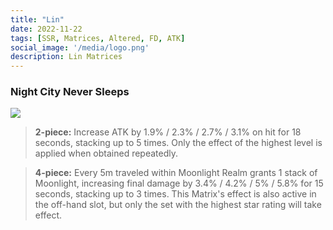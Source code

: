 ```yaml
---
title: "Lin"
date: 2022-11-22
tags: [SSR, Matrices, Altered, FD, ATK]
social_image: '/media/logo.png'
description: Lin Matrices
---
```

### Night City Never Sleeps

![](https://i.postimg.cc/GpSnmRnz/Lin-m.png)

> **2-piece:** Increase ATK by 1.9% / 2.3% / 2.7% / 3.1% on hit for 18 seconds, stacking up to 5 times. Only the effect of the highest level is applied when obtained repeatedly.

> **4-piece:** Every 5m traveled within Moonlight Realm grants 1 stack of Moonlight, increasing final damage by 3.4% / 4.2% / 5% / 5.8% for 15 seconds, stacking up to 3 times. This Matrix's effect is also active in the off-hand slot, but only the set with the highest star rating will take effect.